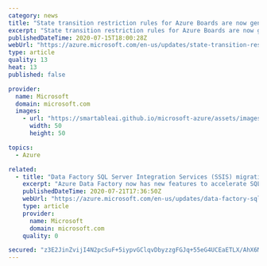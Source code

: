 ```yaml
---
category: news
title: "State transition restriction rules for Azure Boards are now generally available"
excerpt: "State transition restriction rules for Azure Boards are now generally available. This update allows you to restrict work items from being moved from one state to another."
publishedDateTime: 2020-07-15T18:00:28Z
webUrl: "https://azure.microsoft.com/en-us/updates/state-transition-restriction-rules-for-azure-boards-are-now-generally-available/"
type: article
quality: 13
heat: 13
published: false

provider:
  name: Microsoft
  domain: microsoft.com
  images:
    - url: "https://smartableai.github.io/microsoft-azure/assets/images/organizations/microsoft.com-50x50.jpg"
      width: 50
      height: 50

topics:
  - Azure

related:
  - title: "Data Factory SQL Server Integration Services (SSIS) migration accelerators are now generally available"
    excerpt: "Azure Data Factory now has new features to accelerate SQL Server Integration Services migration to the cloud."
    publishedDateTime: 2020-07-21T17:36:50Z
    webUrl: "https://azure.microsoft.com/en-us/updates/data-factory-sql-server-integration-services-ssis-migration-accelerators-are-now-generally-available/"
    type: article
    provider:
      name: Microsoft
      domain: microsoft.com
    quality: 0

secured: "z3E2JinZvijI4N2pcSuF+5iypvGClqvDbyzzgFGJq+55eG4UCEaETLX/AhX6MBhtKB6D9iWNLrMwQUheA2J5Rg5NoyorA29f22DXQAhxwVfzhqmtCdFu1WFscUPii3yaSIKYndAVthZicMyIHo8+2bhM5mCiZt80qJi5Me/DYpCeZ6yiDOYCWGz2b7/GDiGdBW+gJ8m/5i2ojsrx/jguqoEdRxT3gtiBaLmYkQXtxeqBKrY7uUCFy6+D7CPEPjpWUs06KQgru88zH8jM2yerI/Rq8A5aUY/SHHplC9OyKPzvg8SP1Wl272CT/S+ussYJR8XMUf6vpVJCMSFYY6du0w==;3eRHB2nGyLzPAwftO9ayPg=="
---
```


